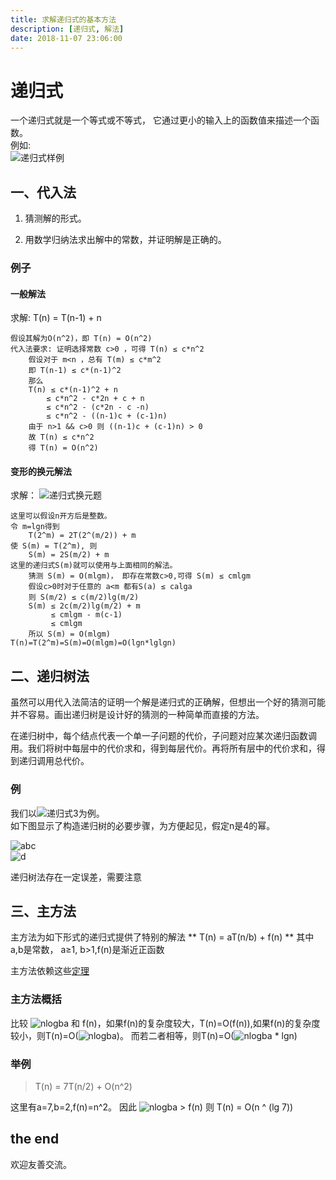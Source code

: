 ```yaml
---
title: 求解递归式的基本方法
description: [递归式, 解法]
date: 2018-11-07 23:06:00
---
```


# 递归式

一个递归式就是一个等式或不等式，
它通过更小的输入上的函数值来描述一个函数。  
例如:  
![递归式样例][1]

## 一、代入法

1. 猜测解的形式。  

2. 用数学归纳法求出解中的常数，并证明解是正确的。  

### 例子

#### 一般解法

求解: T(n) = T(n-1) + n  

    假设其解为O(n^2)，即 T(n) = O(n^2)
    代入法要求: 证明选择常数 c>0 ，可得 T(n) ≤ c*n^2
        假设对于 m<n ，总有 T(m) ≤ c*m^2
        即 T(n-1) ≤ c*(n-1)^2
        那么
        T(n) ≤ c*(n-1)^2 + n
            ≤ c*n^2 - c*2n + c + n
            ≤ c*n^2 - (c*2n - c -n)
            ≤ c*n^2 - ((n-1)c + (c-1)n)
        由于 n>1 && c>0 则 ((n-1)c + (c-1)n) > 0
        故 T(n) ≤ c*n^2
        得 T(n) = O(n^2)

#### 变形的换元解法

求解： ![递归式换元题][2]

    这里可以假设n开方后是整数。
    令 m=lgn得到
        T(2^m) = 2T(2^(m/2)) + m
    使 S(m) = T(2^m), 则
        S(m) = 2S(m/2) + m
    这里的递归式S(m)就可以使用与上面相同的解法。
        猜测 S(m) = O(mlgm)， 即存在常数c>0,可得 S(m) ≤ cmlgm
        假设c>0时对于任意的 a<m 都有S(a) ≤ calga
        则 S(m/2) ≤ c(m/2)lg(m/2)
        S(m) ≤ 2c(m/2)lg(m/2) + m
             ≤ cmlgm - m(c-1)
             ≤ cmlgm
        所以 S(m) = O(mlgm)
    T(n)=T(2^m)=S(m)=O(mlgm)=O(lgn*lglgn)

## 二、递归树法

虽然可以用代入法简洁的证明一个解是递归式的正确解，但想出一个好的猜测可能并不容易。画出递归树是设计好的猜测的一种简单而直接的方法。

在递归树中，每个结点代表一个单一子问题的代价，子问题对应某次递归函数调用。我们将树中每层中的代价求和，得到每层代价。再将所有层中的代价求和，得到递归调用总代价。

### 例

我们以![递归式3][3]为例。  
如下图显示了构造递归树的必要步骤，为方便起见，假定n是4的幂。

![abc][4]  
![d][5]  

递归树法存在一定误差，需要注意

## 三、主方法

主方法为如下形式的递归式提供了特别的解法
    ** T(n) = aT(n/b) + f(n) **
其中a,b是常数， a≥1, b>1,f(n)是渐近正函数

主方法依赖这些[定理][6]

### 主方法概括

比较 ![nlogba][7] 和 f(n)，如果f(n)的复杂度较大，T(n)=O(f(n)),如果f(n)的复杂度较小，则T(n)=O(![nlogba][7])。
而若二者相等，则T(n)=O(![nlogba][7] * lgn)

### 举例

> T(n) = 7T(n/2) + O(n^2)

这里有a=7,b=2,f(n)=n^2。
因此 ![nlogba][7] > f(n)
则 T(n) = O(n ^ (lg 7))

## the end

欢迎友善交流。

[1]: https://xchens-1254410906.cos.ap-shanghai.myqcloud.com/assets/images/dts_exp.png
[2]: https://xchens-1254410906.cos.ap-shanghai.myqcloud.com/assets/images/dts_exp2.png
[3]: https://xchens-1254410906.cos.ap-shanghai.myqcloud.com/assets/images/dts_exp3.png
[4]: https://xchens-1254410906.cos.ap-shanghai.myqcloud.com/assets/images/dgs_abc.png
[5]: https://xchens-1254410906.cos.ap-shanghai.myqcloud.com/assets/images/dgs_d.png
[6]: https://zh.wikipedia.org/wiki/%E4%B8%BB%E5%AE%9A%E7%90%86
[7]: https://xchens-1254410906.cos.ap-shanghai.myqcloud.com/assets/images/dgs_abc.png